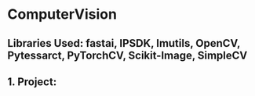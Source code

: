 # ComputerVision

## Libraries Used: fastai, IPSDK, Imutils, OpenCV, Pytessarct, PyTorchCV, Scikit-Image, SimpleCV

## 1. Project:
